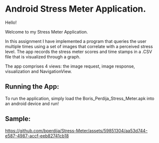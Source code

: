 # Android Stress Meter Application.
Hello!

Welcome to my Stress Meter Application.

In this assignment I have implemented a program that queries the user multiple times using a set of images that correlate with a perceived stress level. The app records the stress meter scores and time stamps in a .CSV file that is visualized through a graph.

The app comprises 4 views: the image request, image response, visualization and NavigationView. 

## Running the App:
To run the application, simply load the Boris_Perdija_Stress_Meter.apk into an android device and run!

## Sample:
https://github.com/bperdija/Stress-Meter/assets/59851304/aa53d744-e587-4987-accf-eeb82741cb18

